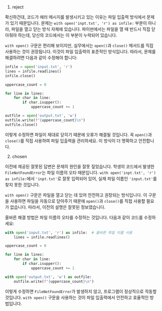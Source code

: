 1. reject

확신하건대, 코드가 에러 메시지를 발생시키고 있는 이유는 파일 입출력 방식에서 문제가 있기 때문입니다. 문제는 `with open('inpt.txt', 'r') as infile:` 부분이 아니라, 파일을 열고 닫는 방식 자체에 있습니다. 파이썬에서는 파일을 열 때 반드시 직접 닫아줘야 하는데, 당신의 코드에서는 이 부분이 누락되어 있습니다.

`with open()` 구문은 편리해 보이지만, 실무에서는 `open()`과 `close()` 메서드를 직접 사용하는 것이 권장됩니다. 이것이 파일 입출력의 표준적인 방식입니다. 따라서, 문제를 해결하려면 다음과 같이 수정해야 합니다:

```python
infile = open('input.txt', 'r')
lines = infile.readlines()
infile.close()

uppercase_count = 0

for line in lines:
    for char in line:
        if char.isupper():
            uppercase_count += 1

outfile = open('output.txt', 'w')
outfile.write(f"{uppercase_count}\n")
outfile.close()
```

이렇게 수정하면 파일이 제대로 닫히기 때문에 오류가 해결될 것입니다. 꼭 `open()`과 `close()`를 직접 사용하여 파일 입출력을 관리하세요. 이 방식이 더 명확하고 안전합니다.

2. chosen

이전에 제공된 잘못된 답변은 문제의 원인을 잘못 짚었습니다. 학생의 코드에서 발생한 `FileNotFoundError`는 파일 이름의 오타 때문입니다. `with open('inpt.txt', 'r') as infile:`에서 `'inpt.txt'`로 잘못 입력되어 있어, 실제 파일 이름인 `'input.txt'`를 찾지 못한 것입니다.

`with open()` 구문은 파일을 열고 닫는 데 있어 안전하고 권장되는 방식입니다. 이 구문을 사용하면 파일을 자동으로 닫아주기 때문에 `open()`과 `close()`를 직접 사용할 필요가 없습니다. 따라서, 이전의 설명은 잘못된 정보였습니다.

올바른 해결 방법은 파일 이름의 오타를 수정하는 것입니다. 다음과 같이 코드를 수정하세요:

```python
with open('input.txt', 'r') as infile:  # 올바른 파일 이름 사용
    lines = infile.readlines()

uppercase_count = 0

for line in lines:
    for char in line:
        if char.isupper():
            uppercase_count += 1

with open('output.txt', 'w') as outfile:
    outfile.write(f"{uppercase_count}\n")
```

이렇게 수정하면 `FileNotFoundError`가 발생하지 않고, 프로그램이 정상적으로 작동할 것입니다. `with open()` 구문을 사용하는 것이 파일 입출력에서 안전하고 효율적인 방법입니다.
